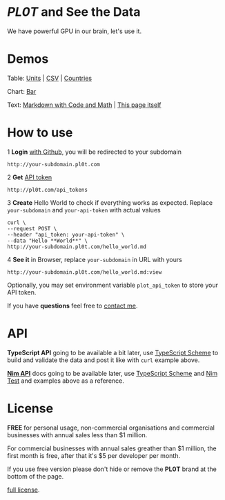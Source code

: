 # *PL0T* and **See the Data**

We have powerful GPU in our brain, let's use it.

# Demos

Table:
  [Units](http://files.pl0t.com/view/samples/table/units.yml:view) |
  [CSV](http://files.pl0t.com/view/samples/table/units.csv:view) |
  [Countries](http://files.pl0t.com/view/samples/table/countries.yml:view)

Chart:
  [Bar](http://files.pl0t.com/view/samples/chart/bar.yml:view)

Text:
  [Markdown with Code and Math](http://files.pl0t.com/view/samples/text/text.md:view) |
  [This page itself](http://files.pl0t.com/view/samples/text/pl0t.md:view)


# How to use

1 **Login** [with Github](http://pl0t.com/login), you will be redirected to your subdomain

    http://your-subdomain.pl0t.com

2 **Get** [API token](http://pl0t.com/api_tokens)

    http://pl0t.com/api_tokens

3 **Create** Hello World to check if everything works as expected. Replace `your-subdomain`
and `your-api-token` with actual values

    curl \
    --request POST \
    --header "api_token: your-api-token" \
    --data "Hello **World**" \
    http://your-subdomain.pl0t.com/hello_world.md

4 **See it** in Browser, replace `your-subdomain` in URL with yours

    http://your-subdomain.pl0t.com/hello_world.md:view

Optionally, you may set environment variable `plot_api_token` to store your API token.

If you have **questions** feel free to [contact me](https://github.com/al6x/pl0t/issues).

# API

**TypeScript API** going to be available a bit later, use
[TypeScript Scheme](https://github.com/al6x/pl0t/blob/main/files/view/schema/blocks.ts)
to build and validate the data and post it like with `curl` example above.

**[Nim API](https://github.com/al6x/pl0t/tree/main/api)** docs going to be available later, use
[TypeScript Scheme](https://github.com/al6x/pl0t/blob/main/files/view/schema/blocks.ts) and
[Nim Test](https://github.com/al6x/pl0t/blob/main/api/nim/pl0t/test.nim) and
examples above as a reference.


# License

**FREE** for personal usage, non-commercial organisations and commercial businesses with annual
sales less than $1 million.

For commercial businesses with annual sales greather than $1 million, the first month is free,
after that it's $5 per developer per month.

If you use free version please don't hide or remove the **PL0T** brand at the bottom of the page.

[full license](https://github.com/al6x/pl0t/tree/main/license).
